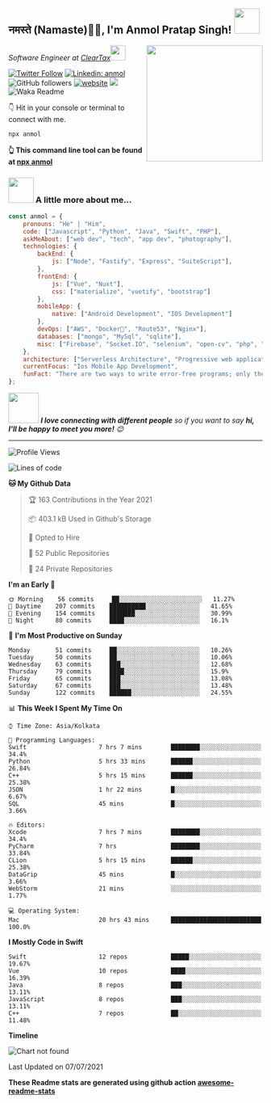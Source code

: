 <h2>नमस्ते (Namaste)🙏🏻, I'm Anmol Pratap Singh! <img src="https://media.giphy.com/media/12oufCB0MyZ1Go/giphy.gif" width="50"></h2>
<img align='right' src="https://media.giphy.com/media/M9gbBd9nbDrOTu1Mqx/giphy.gif" width="230">
<p><em>Software Engineer at <a href="http://www.cleartax.in">ClearTax</a><img src="https://media.giphy.com/media/WUlplcMpOCEmTGBtBW/giphy.gif" width="30"> 
</em></p>

[![Twitter Follow](https://img.shields.io/twitter/follow/misteranmol?label=Follow)](https://twitter.com/intent/follow?screen_name=misteranmol)
[![Linkedin: anmol](https://img.shields.io/badge/-anmol-blue?style=flat-square&logo=Linkedin&logoColor=white&link=https://www.linkedin.com/in/anmol-p-singh/)](https://www.linkedin.com/in/anmol-p-singh/)
![GitHub followers](https://img.shields.io/github/followers/anmol098?label=Follow&style=social)
[![website](https://img.shields.io/badge/Website-46a2f1.svg?&style=flat-square&logo=Google-Chrome&logoColor=white&link=https://anmolsingh.me/)](https://anmolsingh.me/)
![](https://visitor-badge.glitch.me/badge?page_id=anmol098.anmol098)
![Waka Readme](https://github.com/anmol098/anmol098/workflows/Waka%20Readme/badge.svg)

👇 Hit in your console or terminal to connect with me.

```bash
npx anmol
```
**👆 This command line tool can be found at [npx anmol](https://github.com/anmol098/npx_card)**

### <img src="https://media.giphy.com/media/VgCDAzcKvsR6OM0uWg/giphy.gif" width="50"> A little more about me...  

```javascript
const anmol = {
    pronouns: "He" | "Him",
    code: ["Javascript", "Python", "Java", "Swift", "PHP"],
    askMeAbout: ["web dev", "tech", "app dev", "photography"],
    technologies: {
        backEnd: {
            js: ["Node", "Fastify", "Express", "SuiteScript"],
        },
        frontEnd: {
            js: ["Vue", "Nuxt"],
            css: ["materialize", "vuetify", "bootstrap"]
        },
        mobileApp: {
            native: ["Android Development", "IOS Development"]
        },
        devOps: ["AWS", "Docker🐳", "Route53", "Nginx"],
        databases: ["mongo", "MySql", "sqlite"],
        misc: ["Firebase", "Socket.IO", "selenium", "open-cv", "php", "SuiteApp"]
    },
    architecture: ["Serverless Architecture", "Progressive web applications", "Single page applications"],
    currentFocus: "Ios Mobile App Development",
    funFact: "There are two ways to write error-free programs; only the third one works"
};
```

<img src="https://media.giphy.com/media/LnQjpWaON8nhr21vNW/giphy.gif" width="60"> <em><b>I love connecting with different people</b> so if you want to say <b>hi, I'll be happy to meet you more!</b> 😊</em>

---
<!--START_SECTION:waka-->
![Profile Views](http://img.shields.io/badge/Profile%20Views-751-blue)

![Lines of code](https://img.shields.io/badge/From%20Hello%20World%20I%27ve%20Written-1.5%20million%20lines%20of%20code-blue)

**🐱 My Github Data** 

> 🏆 163 Contributions in the Year 2021
 > 
> 📦 403.1 kB Used in Github's Storage 
 > 
> 💼 Opted to Hire
 > 
> 📜 52 Public Repositories 
 > 
> 🔑 24 Private Repositories  
 > 
**I'm an Early 🐤** 

```text
🌞 Morning    56 commits     ██░░░░░░░░░░░░░░░░░░░░░░░   11.27% 
🌆 Daytime    207 commits    ██████████░░░░░░░░░░░░░░░   41.65% 
🌃 Evening    154 commits    ███████░░░░░░░░░░░░░░░░░░   30.99% 
🌙 Night      80 commits     ████░░░░░░░░░░░░░░░░░░░░░   16.1%

```
📅 **I'm Most Productive on Sunday** 

```text
Monday       51 commits     ██░░░░░░░░░░░░░░░░░░░░░░░   10.26% 
Tuesday      50 commits     ██░░░░░░░░░░░░░░░░░░░░░░░   10.06% 
Wednesday    63 commits     ███░░░░░░░░░░░░░░░░░░░░░░   12.68% 
Thursday     79 commits     ████░░░░░░░░░░░░░░░░░░░░░   15.9% 
Friday       65 commits     ███░░░░░░░░░░░░░░░░░░░░░░   13.08% 
Saturday     67 commits     ███░░░░░░░░░░░░░░░░░░░░░░   13.48% 
Sunday       122 commits    ██████░░░░░░░░░░░░░░░░░░░   24.55%

```


📊 **This Week I Spent My Time On** 

```text
⌚︎ Time Zone: Asia/Kolkata

💬 Programming Languages: 
Swift                    7 hrs 7 mins        ████████░░░░░░░░░░░░░░░░░   34.4% 
Python                   5 hrs 33 mins       ██████░░░░░░░░░░░░░░░░░░░   26.84% 
C++                      5 hrs 15 mins       ██████░░░░░░░░░░░░░░░░░░░   25.38% 
JSON                     1 hr 22 mins        █░░░░░░░░░░░░░░░░░░░░░░░░   6.67% 
SQL                      45 mins             █░░░░░░░░░░░░░░░░░░░░░░░░   3.66%

🔥 Editors: 
Xcode                    7 hrs 7 mins        ████████░░░░░░░░░░░░░░░░░   34.4% 
PyCharm                  7 hrs               ████████░░░░░░░░░░░░░░░░░   33.84% 
CLion                    5 hrs 15 mins       ██████░░░░░░░░░░░░░░░░░░░   25.38% 
DataGrip                 45 mins             █░░░░░░░░░░░░░░░░░░░░░░░░   3.66% 
WebStorm                 21 mins             ░░░░░░░░░░░░░░░░░░░░░░░░░   1.77%

💻 Operating System: 
Mac                      20 hrs 43 mins      █████████████████████████   100.0%

```

**I Mostly Code in Swift** 

```text
Swift                    12 repos            █████░░░░░░░░░░░░░░░░░░░░   19.67% 
Vue                      10 repos            ████░░░░░░░░░░░░░░░░░░░░░   16.39% 
Java                     8 repos             ███░░░░░░░░░░░░░░░░░░░░░░   13.11% 
JavaScript               8 repos             ███░░░░░░░░░░░░░░░░░░░░░░   13.11% 
C++                      7 repos             ██░░░░░░░░░░░░░░░░░░░░░░░   11.48%

```


**Timeline**

![Chart not found](https://raw.githubusercontent.com/anmol098/anmol098/master/charts/bar_graph.png) 


 Last Updated on 07/07/2021
<!--END_SECTION:waka-->

**These Readme stats are generated using github action [awesome-readme-stats](https://github.com/anmol098/waka-readme-stats)**
